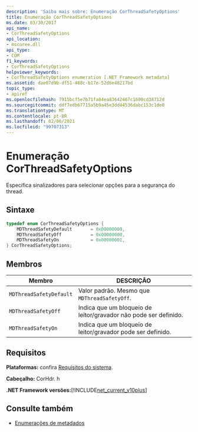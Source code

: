 ```yaml
---
description: 'Saiba mais sobre: Enumeração CorThreadSafetyOptions'
title: Enumeração CorThreadSafetyOptions
ms.date: 03/30/2017
api_name:
- CorThreadSafetyOptions
api_location:
- mscoree.dll
api_type:
- COM
f1_keywords:
- CorThreadSafetyOptions
helpviewer_keywords:
- CorThreadSafetyOptions enumeration [.NET Framework metadata]
ms.assetid: dae07d9b-df51-488c-b17e-52d6e48217bd
topic_type:
- apiref
ms.openlocfilehash: 7915bcf5e7b71fa84ea83642467c1600cd38712d
ms.sourcegitcommit: ddf7edb67715a5b9a45e3dd44536dabc153c1de0
ms.translationtype: MT
ms.contentlocale: pt-BR
ms.lasthandoff: 02/06/2021
ms.locfileid: "99707313"
---
```

# <a name="corthreadsafetyoptions-enumeration"></a>Enumeração CorThreadSafetyOptions

Especifica sinalizadores para selecionar opções para a segurança do thread.

## <a name="syntax"></a>Sintaxe

```cpp
typedef enum CorThreadSafetyOptions {
    MDThreadSafetyDefault       = 0x00000000,
    MDThreadSafetyOff           = 0x00000000,
    MDThreadSafetyOn            = 0x00000001,
} CorThreadSafetyOptions;
```

## <a name="members"></a>Membros

|Membro|DESCRIÇÃO|
|------------|-----------------|
|`MDThreadSafetyDefault`|Valor padrão. Mesmo que `MDThreadSafetyOff`.|
|`MDThreadSafetyOff`|Indica que um bloqueio de leitor/gravador não pode ser definido.|
|`MDThreadSafetyOn`|Indica que um bloqueio de leitor/gravador pode ser definido.|

## <a name="requirements"></a>Requisitos

**Plataformas:** confira [Requisitos do sistema](../../get-started/system-requirements.md).

**Cabeçalho:** CorHdr. h

**.NET Framework versões:**[!INCLUDE[net_current_v10plus](../../../../includes/net-current-v10plus-md.md)]

## <a name="see-also"></a>Consulte também

- [Enumerações de metadados](metadata-enumerations.md)
